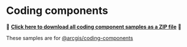 # Coding components

📁 **[Click here to download all coding component samples as a ZIP file](https://download-directory.github.io?url=https://github.com/Esri/jsapi-resources/tree/main/component-samples/coding-components/samples
)** 📁

These samples are for [@arcgis/coding-components](https://www.npmjs.com/package/@arcgis/coding-components)
